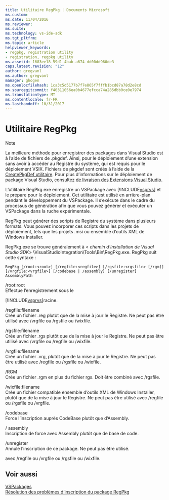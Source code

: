 ```yaml
---
title: Utilitaire RegPkg | Documents Microsoft
ms.custom: 
ms.date: 11/04/2016
ms.reviewer: 
ms.suite: 
ms.technology: vs-ide-sdk
ms.tgt_pltfrm: 
ms.topic: article
helpviewer_keywords:
- regpkg, registration utility
- registration, regpkg utility
ms.assetid: 1683ee18-59d1-4bab-a674-dd00dd960de3
caps.latest.revision: "12"
author: gregvanl
ms.author: gregvanl
manager: ghogen
ms.openlocfilehash: 1ca3c5d5177b7f7e865f7fffb1bcd87a78d2e8cd
ms.sourcegitcommit: f40311056ea0b4677efcca74a285dbb0ce0e7974
ms.translationtype: MT
ms.contentlocale: fr-FR
ms.lasthandoff: 10/31/2017
---
```

# <a name="regpkg-utility"></a>Utilitaire RegPkg
> [!NOTE]
>  La meilleure méthode pour enregistrer des packages dans Visual Studio est à l’aide de fichiers de .pkgdef. Ainsi, pour le déploiement d’une extension sans avoir à accéder au Registre du système, qui est requis pour le déploiement VSIX. Fichiers de pkgdef sont créés à l’aide de la [CreatePkgDef utilitaire](../../extensibility/internals/createpkgdef-utility.md). Pour plus d’informations sur le déploiement de package Visual Studio, consultez [de livraison des Extensions Visual Studio](../../extensibility/shipping-visual-studio-extensions.md).  
  
 L’utilitaire RegPkg.exe enregistre un VSPackage avec [!INCLUDE[vsprvs](../../code-quality/includes/vsprvs_md.md)] et le prépare pour le déploiement. Cet utilitaire est utilisé en arrière-plan pendant le développement du VSPackage. Il s’exécute dans le cadre du processus de génération afin que vous pouvez générer et exécuter un VSPackage dans la ruche expérimentale.  
  
 RegPkg peut générer des scripts de Registre du système dans plusieurs formats. Vous pouvez incorporer ces scripts dans les projets de déploiement, tels que les projets .msi ou ensemble d’outils XML de Windows Installer.  
  
 RegPkg.exe se trouve généralement à \< *chemin d’installation de Visual Studio SDK*> \VisualStudioIntegration\Tools\Bin\RegPkg.exe. RegPkg suit cette syntaxe :  
  
```  
RegPkg [/root:<root>] [/regfile:<regfile>] [/rgsfile:<rgsfile> [/rgm]] [/vrgfile:<vrgfile>] [/codebase | /assembly] [/unregister] AssemblyPath  
```  
  
 /root:root  
 Effectue l’enregistrement sous le  
  
 [!INCLUDE[vsprvs](../../code-quality/includes/vsprvs_md.md)]racine.  
  
 /regfile:filename  
 Crée un fichier .reg plutôt que de la mise à jour le Registre.  Ne peut pas être utilisé avec /vrgfile ou /rgsfile ou /wixfile.  
  
 /rgsfile:filename  
 Crée un fichier .rgs plutôt que de la mise à jour le Registre.  Ne peut pas être utilisé avec /vrgfile ou /regfile ou /wixfile.  
  
 /vrgfile:filename  
 Crée un fichier .vrg, plutôt que de la mise à jour le Registre.  Ne peut pas être utilisé avec /regfile ou /rgsfile ou /wixfile.  
  
 /RGM  
 Crée un fichier .rgm en plus du fichier rgs.  Doit être combiné avec /rgsfile.  
  
 /wixfile:filename  
 Crée un fichier compatible ensemble d’outils XML de Windows Installer, plutôt que de la mise à jour le Registre.  Ne peut pas être utilisé avec /regfile ou /rgsfile ou /vrgfile.  
  
 /codebase  
 Force l’inscription auprès CodeBase plutôt que d’Assembly.  
  
 / assembly  
 Inscription de force avec Assembly plutôt que de base de code.  
  
 /unregister  
 Annule l’inscription de ce package.  Ne peut pas être utilisé.  
  
 avec /regfile ou /vrgfile ou /rgsfile ou /wixfile.  
  
## <a name="see-also"></a>Voir aussi  
 [VSPackages](../../extensibility/internals/vspackages.md)  
 [Résolution des problèmes d’inscription du package RegPkg](../../extensibility/internals/troubleshooting-regpkg-package-registration.md)